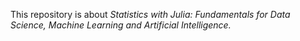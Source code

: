 This repository is about *Statistics with Julia: Fundamentals for Data Science, Machine Learning and Artificial Intelligence.*
